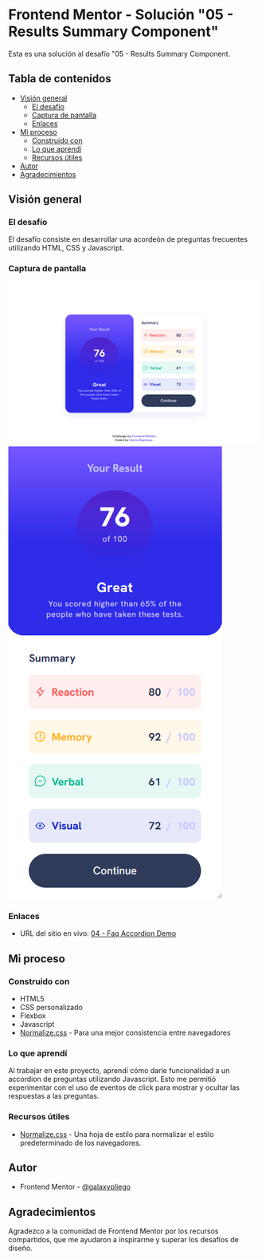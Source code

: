 # Frontend Mentor - Solución "05 - Results Summary Component"

Esta es una solución al desafío "05 - Results Summary Component.

## Tabla de contenidos

- [Visión general](#visión-general)
  - [El desafío](#el-desafío)
  - [Captura de pantalla](#captura-de-pantalla)
  - [Enlaces](#enlaces)
- [Mi proceso](#mi-proceso)
  - [Construido con](#construido-con)
  - [Lo que aprendí](#lo-que-aprendí)
  - [Recursos útiles](#recursos-útiles)
- [Autor](#autor)
- [Agradecimientos](#agradecimientos)

## Visión general

### El desafío

El desafío consiste en desarrollar una acordeón de preguntas frecuentes utilizando HTML, CSS y Javascript.

### Captura de pantalla

![Social Links Profile Main Desktop](./assets/images/screen-shot-desk.png)
![Social Links Profile Main Mobile](./assets/images/screen-shot-mob.png)

### Enlaces

- URL del sitio en vivo: [04 - Faq Accordion Demo](https://galaxypliego.github.io/frontend-mentor-challenges/04-faq-accordion-main/)

## Mi proceso

### Construido con

- HTML5
- CSS personalizado
- Flexbox
- Javascript
- [Normalize.css](https://necolas.github.io/normalize.css/) - Para una mejor consistencia entre navegadores

### Lo que aprendí

Al trabajar en este proyecto, aprendí cómo darle funcionalidad a un accordion de preguntas utilizando Javascript. Esto me permitió experimentar con el uso de eventos de click para mostrar y ocultar las respuestas a las preguntas.

### Recursos útiles

- [Normalize.css](https://necolas.github.io/normalize.css/) - Una hoja de estilo para normalizar el estilo predeterminado de los navegadores.

## Autor

- Frontend Mentor - [@galaxypliego](https://www.frontendmentor.io/profile/galaxypliego)

## Agradecimientos

Agradezco a la comunidad de Frontend Mentor por los recursos compartidos, que me ayudaron a inspirarme y superar los desafíos de diseño.